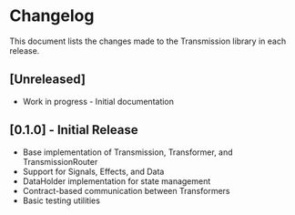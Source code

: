 # Changelog

This document lists the changes made to the Transmission library in each release.

## [Unreleased]
- Work in progress - Initial documentation

## [0.1.0] - Initial Release
- Base implementation of Transmission, Transformer, and TransmissionRouter
- Support for Signals, Effects, and Data
- DataHolder implementation for state management
- Contract-based communication between Transformers
- Basic testing utilities